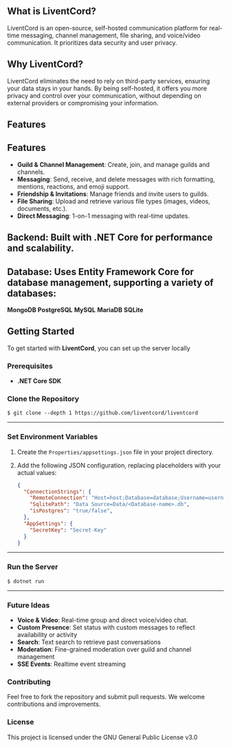 ## What is LiventCord?
LiventCord is an open-source, self-hosted communication platform for real-time messaging, channel management, file sharing, and voice/video communication. It prioritizes data security and user privacy.


## Why LiventCord?
LiventCord eliminates the need to rely on third-party services, ensuring your data stays in your hands. By being self-hosted, it offers you more privacy and control over your communication, without depending on external providers or compromising your information.

## Features
## Features

- **Guild & Channel Management**: Create, join, and manage guilds and channels.
- **Messaging**: Send, receive, and delete messages with rich formatting, mentions, reactions, and emoji support.
- **Friendship & Invitations**: Manage friends and invite users to guilds.
- **File Sharing**: Upload and retrieve various file types (images, videos, documents, etc.).
- **Direct Messaging**: 1-on-1 messaging with real-time updates.
  

## Backend: Built with .NET Core for performance and scalability.

## Database: Uses Entity Framework Core for database management, supporting a variety of databases:

**MongoDB**
**PostgreSQL**
**MySQL**
**MariaDB**
**SQLite**


## Getting Started

To get started with **LiventCord**, you can set up the server locally

### Prerequisites

- **.NET Core SDK**

### Clone the Repository

    $ git clone --depth 1 https://github.com/liventcord/liventcord
---
### Set Environment Variables

1. Create the `Properties/appsettings.json` file in your project directory.
2. Add the following JSON configuration, replacing placeholders with your actual values:

    ```json
    {
      "ConnectionStrings": {
        "RemoteConnection": "Host=host;Database=database;Username=username;Password=password;Port=port;SSL Mode=sslmode",
        "SqlitePath": "Data Source=Data/<Database-name>.db",
        "isPostgres": "true/false",
      },
      "AppSettings": {
        "SecretKey": "Secret-Key"
      }
    }
    ```
---
### Run the Server

    $ dotnet run

---

### Future Ideas
- **Voice & Video**: Real-time group and direct voice/video chat.
- **Custom Presence**: Set status with custom messages to reflect availability or activity
- **Search**: Text search to retrieve past conversations
-  **Moderation**: Fine-grained moderation over guild and channel management
-  **SSE Events**: Realtime event streaming

  
### Contributing

Feel free to fork the repository and submit pull requests. We welcome contributions and improvements.

### License

This project is licensed under the GNU General Public License v3.0
